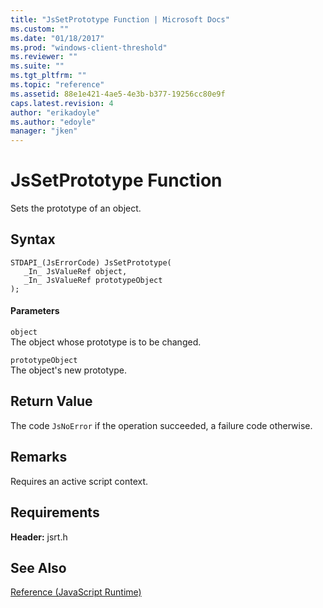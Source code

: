 ```yaml
---
title: "JsSetPrototype Function | Microsoft Docs"
ms.custom: ""
ms.date: "01/18/2017"
ms.prod: "windows-client-threshold"
ms.reviewer: ""
ms.suite: ""
ms.tgt_pltfrm: ""
ms.topic: "reference"
ms.assetid: 88e1e421-4ae5-4e3b-b377-19256cc80e9f
caps.latest.revision: 4
author: "erikadoyle"
ms.author: "edoyle"
manager: "jken"
---
```

# JsSetPrototype Function
Sets the prototype of an object.  
  
## Syntax  
  
```  
STDAPI_(JsErrorCode) JsSetPrototype(  
   _In_ JsValueRef object,  
   _In_ JsValueRef prototypeObject  
);  
```  
  
#### Parameters  
 `object`  
 The object whose prototype is to be changed.  
  
 `prototypeObject`  
 The object's new prototype.  
  
## Return Value  
 The code `JsNoError` if the operation succeeded, a failure code otherwise.  
  
## Remarks  
 Requires an active script context.  
  
## Requirements  
 **Header:** jsrt.h  
  
## See Also  
 [Reference (JavaScript Runtime)](../chakra-hosting/reference-javascript-runtime.md)
